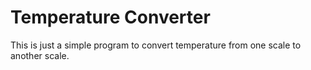 # Temperature Converter

This is just a simple program to convert temperature from one scale to another scale.
